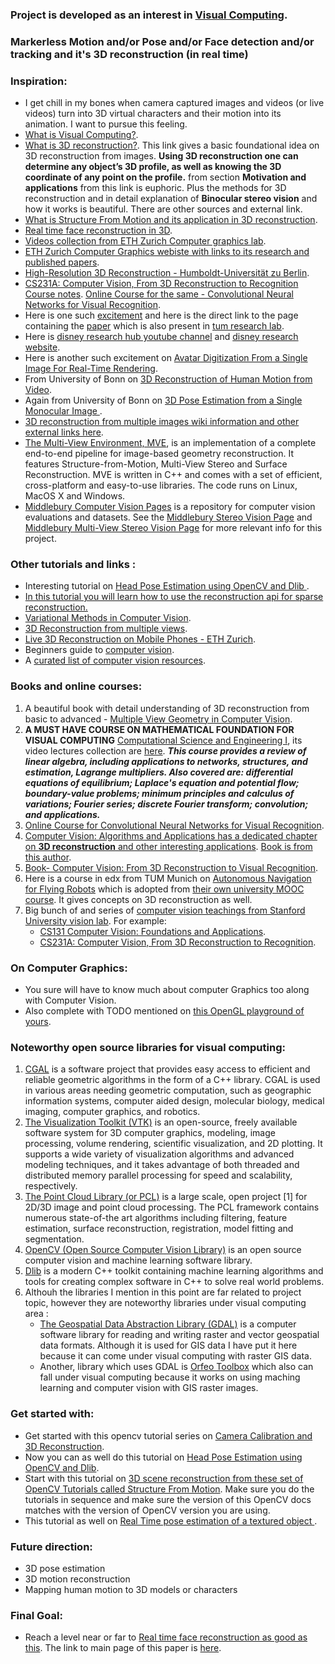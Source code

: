 ### Project is developed as an interest in [Visual Computing](https://en.wikipedia.org/wiki/Visual_computing).
### Markerless Motion and/or Pose and/or Face detection and/or tracking and  it's 3D reconstruction (in real time)

### Inspiration:
 * I get chill in my bones when camera captured images and videos (or live videos) turn into 3D virtual characters and their motion into its animation. I want to pursue this feeling.
 * [What is Visual Computing?](https://en.wikipedia.org/wiki/Visual_computing).
 * [What is 3D reconstruction?](https://en.wikipedia.org/wiki/3D_reconstruction). This link gives a basic foundational idea on 3D reconstruction from images. **Using 3D reconstruction one can determine any object’s 3D profile, as well as knowing the 3D coordinate of any point on the profile.** from section **Motivation and applications** from this link is euphoric. Plus the methods for 3D reconstruction and in detail explanation of **Binocular stereo vision** and how it works is beautiful. There are other sources and external link.
 * [What is Structure From Motion and its application in 3D reconstruction](https://en.wikipedia.org/wiki/Structure_from_motion).
 * [Real time face reconstruction in 3D](https://cgl.ethz.ch/publications/papers/paperBic12.php).
 * [Videos collection from ETH Zurich Computer graphics lab](https://www.youtube.com/channel/UCaooTmnNbpkDvR8DdIUzgYA).
 * [ETH Zurich Computer Graphics webiste with links to its research and published papers](https://graphics.ethz.ch/research/).
 * [High-Resolution 3D Reconstruction - Humboldt-Universität zu Berlin](https://www.informatik.hu-berlin.de/de/forschung/gebiete/viscom/res/highres_3dreconstruction).
 * [CS231A: Computer Vision, From 3D Reconstruction to Recognition Course notes](http://web.stanford.edu/class/cs231a/course_notes.html). [Online Course for the same - Convolutional Neural Networks for Visual Recognition](https://www.youtube.com/playlist?list=PL3FW7Lu3i5JvHM8ljYj-zLfQRF3EO8sYv).
 * Here is one such [excitement](https://youtu.be/MMa2oT1wMIs) and here is the direct link to the page containing the [paper](https://www.disneyresearch.com/publication/realtimeperformancecapture/) which is also present in [tum research lab](http://niessnerlab.org/projects/zollhoefer2018facestar.html).
 * Here is [disney research hub youtube channel](https://www.youtube.com/user/DisneyResearchHub/videos) and [disney research website](https://www.disneyresearch.com/research/).
 * Here is another such excitement on [Avatar Digitization From a Single Image For Real-Time Rendering](https://youtu.be/dERjpAaoNjk).
 * From University of Bonn on [3D Reconstruction of Human Motion from Video](http://cg.cs.uni-bonn.de/en/publications/paper-details/yasin-2013b/).
 * Again from University of Bonn on [3D Pose Estimation from a Single Monocular Image
](http://cg.cs.uni-bonn.de/en/publications/paper-details/yasin2015/).
* [3D reconstruction from multiple images wiki information and other external links here](https://en.wikipedia.org/wiki/3D_reconstruction_from_multiple_images).
* [The Multi-View Environment, MVE](https://www.gcc.tu-darmstadt.de/home/proj/mve/), is an implementation of a complete end-to-end pipeline for image-based geometry reconstruction. It features Structure-from-Motion, Multi-View Stereo and Surface Reconstruction. MVE is written in C++ and comes with a set of efficient, cross-platform and easy-to-use libraries. The code runs on Linux, MacOS X and Windows.
* [Middlebury Computer Vision Pages](http://vision.middlebury.edu/) is a repository for computer vision evaluations and datasets. See the [Middlebury Stereo Vision Page](http://vision.middlebury.edu/stereo/) and [Middlebury Multi-View Stereo Vision Page](http://vision.middlebury.edu/mview/) for more relevant info for this project.

### Other tutorials and links :
* Interesting tutorial on [Head Pose Estimation using OpenCV and Dlib
](https://www.learnopencv.com/head-pose-estimation-using-opencv-and-dlib/).
* [In this tutorial you will learn how to use the reconstruction api for sparse reconstruction.](https://docs.opencv.org/3.4/d4/d18/tutorial_sfm_scene_reconstruction.html)
* [Variational Methods in Computer Vision](https://vision.in.tum.de/tutorials/eccv2010).
* [3D Reconstruction from multiple views](https://vision.in.tum.de/research/image-based_3d_reconstruction/multiviewreconstruction).
* [Live 3D Reconstruction on Mobile Phones - ETH Zurich](https://www.research-collection.ethz.ch/handle/20.500.11850/115965).
* Beginners guide to [computer vision](https://medium.com/readers-writers-digest/beginners-guide-to-computer-vision-23606224b720).
* A [curated list of computer vision resources](https://github.com/jbhuang0604/awesome-computer-vision).

### Books and online courses:
1. A beautiful book with detail understanding of 3D reconstruction from basic to advanced - [Multiple View Geometry in Computer Vision](http://www.robots.ox.ac.uk/~vgg/hzbook/).
2. **A MUST HAVE COURSE ON MATHEMATICAL FOUNDATION FOR VISUAL COMPUTING** [Computational Science and Engineering I](https://ocw.mit.edu/courses/mathematics/18-085-computational-science-and-engineering-i-fall-2008/index.htm), its video lectures collection are [here](https://www.youtube.com/watch?v=CgfkEUOFAj0&list=PLF706B428FB7BD52C). _**This course provides a review of linear algebra, including applications to networks, structures, and estimation, Lagrange multipliers. Also covered are: differential equations of equilibrium; Laplace's equation and potential flow; boundary-value problems; minimum principles and calculus of variations; Fourier series; discrete Fourier transform; convolution; and applications.**_
3. [Online Course for Convolutional Neural Networks for Visual Recognition](https://www.youtube.com/playlist?list=PL3FW7Lu3i5JvHM8ljYj-zLfQRF3EO8sYv).
4. [Computer Vision: Algorithms and Applications has a dedicated chapter on **3D reconstruction** and other interesting applications](http://szeliski.org/Book/drafts/SzeliskiBook_20100903_draft.pdf). [Book is from this author](http://szeliski.org/Book/).
5. [Book- Computer Vision: From 3D Reconstruction to Visual Recognition](https://g.co/kgs/9du8m1).
6. Here is a course in edx from TUM Munich on [Autonomous Navigation for Flying Robots](https://www.edx.org/course/autonomous-navigation-flying-robots-tumx-autonavx-0) which is adopted from [their own university MOOC course](https://www.tum.de/en/about-tum/news/press-releases/detail/article/31494/). It gives concepts on 3D reconstruction as well.
7. Big bunch of and series of [computer vision teachings from Stanford University vision lab](http://vision.stanford.edu/teaching.html). For example:
    - [CS131 Computer Vision: Foundations and Applications](http://vision.stanford.edu/teaching/cs131_fall1819/index.html).
    - [CS231A: Computer Vision, From 3D Reconstruction to Recognition](http://web.stanford.edu/class/cs231a/).

### On Computer Graphics:
* You sure will have to know much about computer Graphics too along with Computer Vision.
* Also complete with TODO mentioned on [this OpenGL playground of yours](https://github.com/roshanpoudyal/OpenGl_playground).

### Noteworthy open source libraries for visual computing:
1. [CGAL](https://www.cgal.org/) is a software project that provides easy access to efficient and reliable geometric algorithms in the form of a C++ library. CGAL is used in various areas needing geometric computation, such as geographic information systems, computer aided design, molecular biology, medical imaging, computer graphics, and robotics.
2. [The Visualization Toolkit (VTK)](https://vtk.org/) is an open-source, freely available software system for 3D computer graphics, modeling, image processing, volume rendering, scientific visualization, and 2D plotting. It supports a wide variety of visualization algorithms and advanced modeling techniques, and it takes advantage of both threaded and distributed memory parallel processing for speed and scalability, respectively.
3. [The Point Cloud Library (or PCL)](http://pointclouds.org/) is a large scale, open project [1] for 2D/3D image and point cloud processing. The PCL framework contains numerous state-of-the art algorithms including filtering, feature estimation, surface reconstruction, registration, model fitting and segmentation.
4. [OpenCV (Open Source Computer Vision Library)](https://opencv.org/) is an open source computer vision and machine learning software library.
5. [Dlib](http://dlib.net/) is a modern C++ toolkit containing machine learning algorithms and tools for creating complex software in C++ to solve real world problems. 
6. Althouh the libraries I mention in this point are far related to project topic, however they are noteworthy libraries under visual computing area :
    - [The Geospatial Data Abstraction Library (GDAL)](https://www.gdal.org/) is a computer software library for reading and writing raster and vector geospatial data formats. Although it is used for GIS data I have put it here because it can come under visual computing with raster GIS data.
    - Another, library which uses GDAL is [Orfeo Toolbox](https://www.orfeo-toolbox.org/) which also can fall under visual computing because it works on using maching learning and computer vision with GIS raster images.

### Get started with:
* Get started with this opencv tutorial series on [Camera Calibration and 3D Reconstruction](https://docs.opencv.org/3.4.6/d9/db7/tutorial_py_table_of_contents_calib3d.html).
* Now you can as well do this tutorial on [Head Pose Estimation using OpenCV and Dlib](https://www.learnopencv.com/head-pose-estimation-using-opencv-and-dlib/).
* Start with this tutorial on [3D scene reconstruction from these set of OpenCV Tutorials called Structure From Motion](https://docs.opencv.org/3.4/de/d7c/tutorial_table_of_content_sfm.html). Make sure you do the tutorials in sequence and make sure the version of this OpenCV docs matches with the version of OpenCV version you are using.
* This tutorial as well on [Real Time pose estimation of a textured object
](https://docs.opencv.org/3.4.2/dc/d2c/tutorial_real_time_pose.html).

### Future direction:
  * 3D pose estimation
  * 3D motion reconstruction
  * Mapping human motion to 3D models or characters
  
### Final Goal:
 * Reach a level near or far to [Real time face reconstruction as good as this](https://cgl.ethz.ch/Downloads/Publications/PaperVideos/2012/Bic12-Siggraph2012-PhysicalFaceCloning.mp4). The link to main page of this paper is [here](https://cgl.ethz.ch/publications/papers/paperBic12.php).
